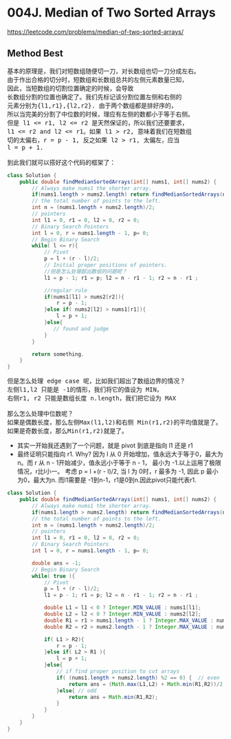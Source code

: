 # 004J. Median of Two Sorted Arrays

https://leetcode.com/problems/median-of-two-sorted-arrays/

## Method Best
<pre>
基本的原理是，我们对短数组随便切一刀，对长数组也切一刀分成左右。
由于作出合格的切分时，短数组和长数组总共的左侧元素数量已知，
因此，当短数组的切割位置确定的时候，会导致
长数组分割的位置也确定了。我们先标记该分割位置左侧和右侧的
元素分别为{l1,r1},{l2,r2}. 由于两个数组都是排好序的，
所以当完美的分割了中位数的时候，理应有左侧的数都小于等于右侧。
但是 l1 <= r1, l2 <= r2 是天然保证的，所以我们还要要求，
l1 <= r2 and l2 <= r1。如果 l1 > r2, 意味着我们在短数组
切的太偏右，r = p - 1, 反之如果 l2 > r1, 太偏左，应当
l = p + 1.

到此我们就可以搭好这个代码的框架了：
</pre>

```java
class Solution {
    public double findMedianSortedArrays(int[] nums1, int[] nums2) {
        // Always make nums1 the shorter array.
        if(nums1.length > nums2.length) return findMedianSortedArrays(nums2, nums1);
        // the total number of points to the left.
        int n = (nums1.length + nums2.length)/2;
        // pointers
        int l1 = 0, r1 = 0, l2 = 0, r2 = 0;
        // Binary Search Pointers
        int l = 0, r = nums1.length - 1, p= 0;      
        // Begin Binary Search
        while( l <= r){
            // Pivot
            p = l + (r - l)/2;
            // Initial proper positions of pointers.
            //但是怎么处理超出数组的问题呢？
            l1 = p - 1; r1 = p; l2 = n - r1 - 1; r2 = n - r1 ;

            //regular rule
            if(nums1[l1] > nums2[r2]){
                r = p - 1;
            }else if( nums2[l2] > nums1[r1]){
                l = p + 1;
            }else{
               // found and judge
            }
        }

        return something.  
    }
}
```

<pre>
但是怎么处理 edge case 呢，比如我们超出了数组边界的情况？
左侧l1,l2 只能是 -1的情形，我们将它的值设为 MIN，
右侧r1, r2 只能是数组长度 n.length，我们把它设为 MAX

那么怎么处理中位数呢？
如果是偶数长度，那么左侧Max(l1,l2)和右侧 Min(r1,r2)的平均值就是了。
如果是奇数长度，那么Min(r1,r2)就是了。
</pre>

* 其实一开始我还遇到了一个问题，就是 pivot 到底是指向 l1 还是 r1
* 最终证明只能指向 r1. Why? 因为 l 从 0 开始增加，值永远大于等于0，最大为n。而
r 从 n - 1开始减少，值永远小于等于 n - 1， 最小为 -1.以上运用了极限情况，r比l小一。
考虑 p = l +(r - l)/2, 当 l 为 0时，r 最多为 -1, 因此 p 最小为0，最大为n.
而l1需要是 -1到n-1，r1是0到n.因此pivot只能代表r1.
```Java
class Solution {
    public double findMedianSortedArrays(int[] nums1, int[] nums2) {
        // Always make nums1 the shorter array.
        if(nums1.length > nums2.length) return findMedianSortedArrays(nums2, nums1);
        // the total number of points to the left.
        int n = (nums1.length + nums2.length)/2;
        // pointers
        int l1 = 0, r1 = 0, l2 = 0, r2 = 0;
        // Binary Search Pointers
        int l = 0, r = nums1.length - 1, p= 0;

        double ans = -1;
        // Begin Binary Search
        while( true ){
            // Pivot
            p = l + (r - l)/2;
            l1 = p - 1; r1 = p; l2 = n - r1 - 1; r2 = n - r1 ;

            double L1 = l1 < 0 ? Integer.MIN_VALUE : nums1[l1];
            double L2 = l2 < 0 ? Integer.MIN_VALUE : nums2[l2];
            double R1 = r1 > nums1.length - 1 ? Integer.MAX_VALUE : nums1[r1];
            double R2 = r2 > nums2.length - 1 ? Integer.MAX_VALUE : nums2[r2];     

            if( L1 > R2){
                r = p - 1;
            }else if( L2 > R1 ){
                l = p + 1;
            }else{
                // if find proper position to cut arrays
                if( (nums1.length + nums2.length) %2 == 0) {  // even
                    return ans = (Math.max(L1,L2) + Math.min(R1,R2))/2;
                }else{ // odd
                    return ans = Math.min(R1,R2);
                }
            }
        }
    }
}
```
